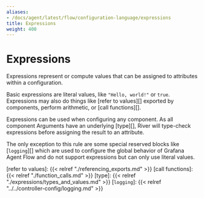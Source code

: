 ```yaml
---
aliases:
- /docs/agent/latest/flow/configuration-language/expressions
title: Expressions
weight: 400
---
```


# Expressions

Expressions represent or compute values that can be assigned to attributes
within a configuration.

Basic expressions are literal values, like `"Hello, world!"` or `true`.
Expressions may also do things like [refer to values][] exported by components,
perform arithmetic, or [call functions][].

Expressions can be used when configuring any component. As all component
Arguments have an underlying [type][], River will type-check expressions before
assigning the result to an attribute. 

The only exception to this rule are some special reserved blocks like
[`logging`][] which are used to configure the global behavior of Grafana Agent
Flow and do not support expressions but can only use literal values.

[refer to values]: {{< relref "./referencing_exports.md" >}}
[call functions]: {{< relref "./function_calls.md" >}}
[type]: {{< relref "./expressions/types_and_values.md" >}}
[`logging`]: {{< relref "../../controller-config/logging.md" >}}

